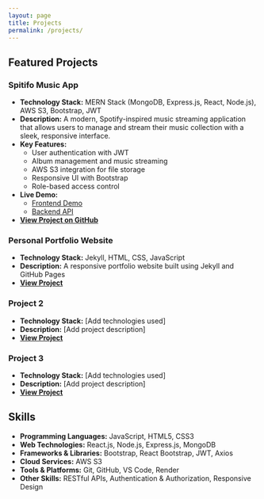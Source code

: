 ```yaml
---
layout: page
title: Projects
permalink: /projects/
---
```


## Featured Projects

### Spitifo Music App
- **Technology Stack:** MERN Stack (MongoDB, Express.js, React, Node.js), AWS S3, Bootstrap, JWT
- **Description:** A modern, Spotify-inspired music streaming application that allows users to manage and stream their music collection with a sleek, responsive interface.
- **Key Features:**
  - User authentication with JWT
  - Album management and music streaming
  - AWS S3 integration for file storage
  - Responsive UI with Bootstrap
  - Role-based access control
- **Live Demo:** 
  - [Frontend Demo](https://xuanwgit.github.io/Spitifo-Music-App-React)
  - [Backend API](https://spitifo-backend.onrender.com)
- **[View Project on GitHub](https://github.com/xuanwgit/Spitifo-Music-App-React)**

### Personal Portfolio Website
- **Technology Stack:** Jekyll, HTML, CSS, JavaScript
- **Description:** A responsive portfolio website built using Jekyll and GitHub Pages
- **[View Project](https://github.com/xuanwgit/PersonalPortfolioWeb)**

<!-- Add more projects as needed -->
### Project 2
- **Technology Stack:** [Add technologies used]
- **Description:** [Add project description]
- **[View Project](#)**

### Project 3
- **Technology Stack:** [Add technologies used]
- **Description:** [Add project description]
- **[View Project](#)**

## Skills

- **Programming Languages:** JavaScript, HTML5, CSS3
- **Web Technologies:** React.js, Node.js, Express.js, MongoDB
- **Frameworks & Libraries:** Bootstrap, React Bootstrap, JWT, Axios
- **Cloud Services:** AWS S3
- **Tools & Platforms:** Git, GitHub, VS Code, Render
- **Other Skills:** RESTful APIs, Authentication & Authorization, Responsive Design 